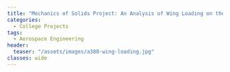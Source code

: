 ```yaml
---
title: "Mechanics of Solids Project: An Analysis of Wing Loading on the Airbus A380"
categories:
  - College Projects
tags:
  - Aerospace Engineering
header:
  teaser: "/assets/images/a380-wing-loading.jpg"
classes: wide
---
```


<object data="/assets/documents/Conall-Daly-3B3-Project.pdf" width="1000" height="1000" type='application/pdf'></object>
